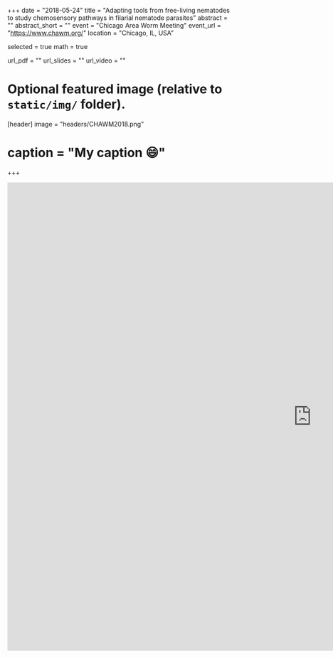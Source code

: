 +++
date = "2018-05-24"
title = "Adapting tools from free-living nematodes to study chemosensory pathways in filarial nematode parasites"
abstract = ""
abstract_short = ""
event = "Chicago Area Worm Meeting"
event_url = "https://www.chawm.org/"
location = "Chicago, IL, USA"

selected = true
math = true

url_pdf = ""
url_slides = ""
url_video = ""

# Optional featured image (relative to `static/img/` folder).
[header]
image = "headers/CHAWM2018.png"
# caption = "My caption :smile:"

+++

<iframe src="https://docs.google.com/presentation/d/e/2PACX-1vR8ier14rq7frxayGcPTpvjIHy1VCOafXMS0tSafPVS2cfup185DAJ8w4nY6Y86rf3E0IecWat-jRq4/embed?start=false&loop=false&delayms=3000" frameborder="0" width="1365" height="1053" allowfullscreen="true" mozallowfullscreen="true" webkitallowfullscreen="true"></iframe>
